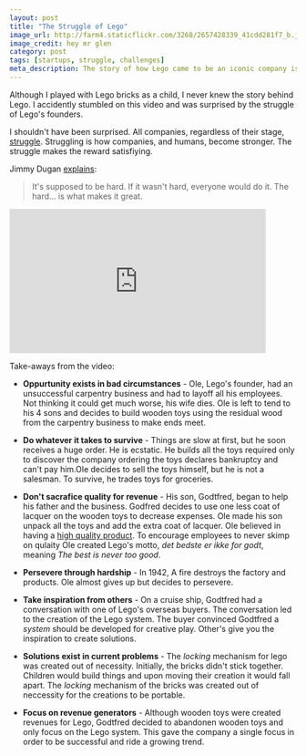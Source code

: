 ```yaml
---
layout: post
title: "The Struggle of Lego"
image_url: http://farm4.staticflickr.com/3268/2657428339_41cdd281f7_b.jpg
image_credit: hey mr glen 
category: post
tags: [startups, struggle, challenges]
meta_description: The story of how Lego came to be an iconic company is an incredible journey filled with hardship and persevereience. 
---
```


Although I played with Lego bricks as a child, I never knew the story behind Lego. I accidently stumbled on this video and was surprised by the struggle of Lego's founders.

I shouldn't have been surprised. All companies, regardless of their stage, [struggle][2]. Struggling is how companies, and humans, become stronger. The struggle makes the reward satisfiying.

Jimmy Dugan [explains][3]:

> It's supposed to be hard. If it wasn't hard, everyone would do it. The hard... is what makes it great.

<iframe width="450" height="253" src="http://www.youtube.com/embed/NdDU_BBJW9Y?rel=0" frameborder="0" allowfullscreen></iframe>

Take-aways from the video:

* __Oppurtunity exists in bad circumstances__ - Ole, Lego's founder, had an unsuccessful carpentry business and had to layoff all his employees. Not thinking it could get much worse, his wife dies. Ole is left to tend to his 4 sons and decides to build wooden toys using the residual wood from the carpentry business to make ends meet. 

* __Do whatever it takes to survive__ - Things are slow at first, but he soon receives a huge order. He is ecstatic. He builds all the toys required only to discover the company ordering the toys declares bankruptcy and can't pay him.Ole decides to sell the toys himself, but he is not a salesman. To survive, he trades toys for groceries.

* __Don't sacrafice quality for revenue__ - His son,  Godtfred, began to help his father and the business. Godfred decides to use one less coat of lacquer on the wooden toys to decrease expenses. Ole made his son unpack all the toys and add the extra coat of lacquer. Ole believed in having a [high quality product][1]. To encourage employees to never skimp on qulaity Ole created Lego's motto, _det bedste er ikke for godt_, meaning _The best is never too good_.

* __Persevere through hardship__ - In 1942, A fire destroys the factory and products. Ole almost gives up but decides to persevere.

* __Take inspiration from others__ - On a cruise ship, Godtfred had a conversation with one of Lego's overseas buyers. The conversation led to the creation of the Lego system. The buyer convinced Godtfred a _system_ should be developed for creative play. Other's give you the inspiration to create solutions.

* __Solutions exist in current problems__ - The _locking_ mechanism for lego was created out of necessity. Initially, the bricks didn't stick together. Children would build things and upon moving their creation it would fall apart. The _locking_ mechanism of the bricks was created out of neccessity for the creations to be portable.

* __Focus on revenue generators__ - Although wooden toys were created revenues for Lego, Godtfred decided to abandonen wooden toys and only focus on the Lego system. This gave the company a single focus in order to be successful and ride a growing trend.

[1]: http://www.bbc.co.uk/news/magazine-20578627
[2]: http://techcrunch.com/2012/06/14/the-struggle/
[3]: http://www.youtube.com/watch?v=ndL7y0MIRE4
